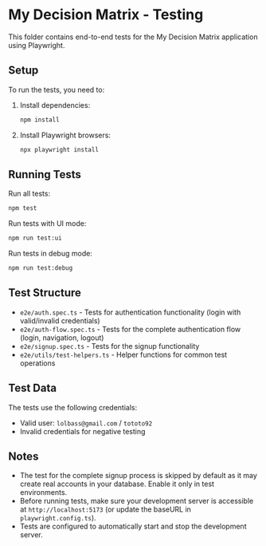 # My Decision Matrix - Testing

This folder contains end-to-end tests for the My Decision Matrix application using Playwright.

## Setup

To run the tests, you need to:

1. Install dependencies:
   ```bash
   npm install
   ```

2. Install Playwright browsers:
   ```bash
   npx playwright install
   ```

## Running Tests

Run all tests:
```bash
npm test
```

Run tests with UI mode:
```bash
npm run test:ui
```

Run tests in debug mode:
```bash
npm run test:debug
```

## Test Structure

- `e2e/auth.spec.ts` - Tests for authentication functionality (login with valid/invalid credentials)
- `e2e/auth-flow.spec.ts` - Tests for the complete authentication flow (login, navigation, logout)
- `e2e/signup.spec.ts` - Tests for the signup functionality
- `e2e/utils/test-helpers.ts` - Helper functions for common test operations

## Test Data

The tests use the following credentials:
- Valid user: `lolbass@gmail.com` / `tototo92`
- Invalid credentials for negative testing

## Notes

- The test for the complete signup process is skipped by default as it may create real accounts in your database. Enable it only in test environments.
- Before running tests, make sure your development server is accessible at `http://localhost:5173` (or update the baseURL in `playwright.config.ts`).
- Tests are configured to automatically start and stop the development server.